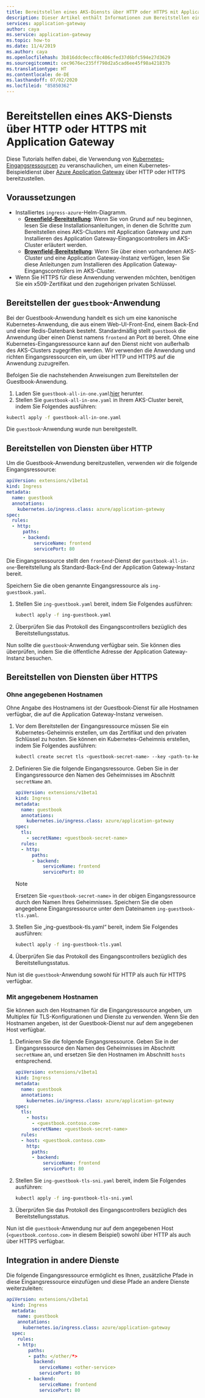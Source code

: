 ```yaml
---
title: Bereitstellen eines AKS-Diensts über HTTP oder HTTPS mit Application Gateway
description: Dieser Artikel enthält Informationen zum Bereitstellen eines AKS-Diensts über HTTP oder HTTPS mithilfe von Application Gateway.
services: application-gateway
author: caya
ms.service: application-gateway
ms.topic: how-to
ms.date: 11/4/2019
ms.author: caya
ms.openlocfilehash: 3b816ddc0eccf8c406cfed37d6bfc594e27d3629
ms.sourcegitcommit: cec9676ec235ff798d2a5cad6ee45f98a421837b
ms.translationtype: HT
ms.contentlocale: de-DE
ms.lasthandoff: 07/02/2020
ms.locfileid: "85850362"
---
```

# <a name="expose-an-aks-service-over-http-or-https-using-application-gateway"></a>Bereitstellen eines AKS-Diensts über HTTP oder HTTPS mit Application Gateway 

Diese Tutorials helfen dabei, die Verwendung von [Kubernetes-Eingangsressourcen](https://kubernetes.io/docs/concepts/services-networking/ingress/) zu veranschaulichen, um einen Kubernetes-Beispieldienst über [Azure Application Gateway](https://azure.microsoft.com/services/application-gateway/) über HTTP oder HTTPS bereitzustellen.

## <a name="prerequisites"></a>Voraussetzungen

- Installiertes `ingress-azure`-Helm-Diagramm.
  - [**Greenfield-Bereitstellung**](ingress-controller-install-new.md): Wenn Sie von Grund auf neu beginnen, lesen Sie diese Installationsanleitungen, in denen die Schritte zum Bereitstellen eines AKS-Clusters mit Application Gateway und zum Installieren des Application Gateway-Eingangscontrollers im AKS-Cluster erläutert werden.
  - [**Brownfield-Bereitstellung**](ingress-controller-install-existing.md): Wenn Sie über einen vorhandenen AKS-Cluster und eine Application Gateway-Instanz verfügen, lesen Sie diese Anleitungen zum Installieren des Application Gateway-Eingangscontrollers im AKS-Cluster.
- Wenn Sie HTTPS für diese Anwendung verwenden möchten, benötigen Sie ein x509-Zertifikat und den zugehörigen privaten Schlüssel.

## <a name="deploy-guestbook-application"></a>Bereitstellen der `guestbook`-Anwendung

Bei der Guestbook-Anwendung handelt es sich um eine kanonische Kubernetes-Anwendung, die aus einem Web-UI-Front-End, einem Back-End und einer Redis-Datenbank besteht. Standardmäßig stellt `guestbook` die Anwendung über einen Dienst namens `frontend` an Port `80` bereit. Ohne eine Kubernetes-Eingangsressource kann auf den Dienst nicht von außerhalb des AKS-Clusters zugegriffen werden. Wir verwenden die Anwendung und richten Eingangsressourcen ein, um über HTTP und HTTPS auf die Anwendung zuzugreifen.

Befolgen Sie die nachstehenden Anweisungen zum Bereitstellen der Guestbook-Anwendung.

1. Laden Sie `guestbook-all-in-one.yaml`[hier](https://raw.githubusercontent.com/kubernetes/examples/master/guestbook/all-in-one/guestbook-all-in-one.yaml) herunter.
1. Stellen Sie `guestbook-all-in-one.yaml` in Ihrem AKS-Cluster bereit, indem Sie Folgendes ausführen:

  ```bash
  kubectl apply -f guestbook-all-in-one.yaml
  ```

Die `guestbook`-Anwendung wurde nun bereitgestellt.

## <a name="expose-services-over-http"></a>Bereitstellen von Diensten über HTTP

Um die Guestbook-Anwendung bereitzustellen, verwenden wir die folgende Eingangsressource:

```yaml
apiVersion: extensions/v1beta1
kind: Ingress
metadata:
  name: guestbook
  annotations:
    kubernetes.io/ingress.class: azure/application-gateway
spec:
  rules:
  - http:
      paths:
      - backend:
          serviceName: frontend
          servicePort: 80
```

Die Eingangsressource stellt den `frontend`-Dienst der `guestbook-all-in-one`-Bereitstellung als Standard-Back-End der Application Gateway-Instanz bereit.

Speichern Sie die oben genannte Eingangsressource als `ing-guestbook.yaml`.

1. Stellen Sie `ing-guestbook.yaml` bereit, indem Sie Folgendes ausführen:

    ```bash
    kubectl apply -f ing-guestbook.yaml
    ```

1. Überprüfen Sie das Protokoll des Eingangscontrollers bezüglich des Bereitstellungsstatus.

Nun sollte die `guestbook`-Anwendung verfügbar sein. Sie können dies überprüfen, indem Sie die öffentliche Adresse der Application Gateway-Instanz besuchen.

## <a name="expose-services-over-https"></a>Bereitstellen von Diensten über HTTPS

### <a name="without-specified-hostname"></a>Ohne angegebenen Hostnamen

Ohne Angabe des Hostnamens ist der Guestbook-Dienst für alle Hostnamen verfügbar, die auf die Application Gateway-Instanz verweisen.

1. Vor dem Bereitstellen der Eingangsressource müssen Sie ein Kubernetes-Geheimnis erstellen, um das Zertifikat und den privaten Schlüssel zu hosten. Sie können ein Kubernetes-Geheimnis erstellen, indem Sie Folgendes ausführen:

    ```bash
    kubectl create secret tls <guestbook-secret-name> --key <path-to-key> --cert <path-to-cert>
    ```

1. Definieren Sie die folgende Eingangsressource. Geben Sie in der Eingangsressource den Namen des Geheimnisses im Abschnitt `secretName` an.

    ```yaml
    apiVersion: extensions/v1beta1
    kind: Ingress
    metadata:
      name: guestbook
      annotations:
        kubernetes.io/ingress.class: azure/application-gateway
    spec:
      tls:
        - secretName: <guestbook-secret-name>
      rules:
      - http:
          paths:
          - backend:
              serviceName: frontend
              servicePort: 80
    ```

    > [!NOTE] 
    > Ersetzen Sie `<guestbook-secret-name>` in der obigen Eingangsressource durch den Namen Ihres Geheimnisses. Speichern Sie die oben angegebene Eingangsressource unter dem Dateinamen `ing-guestbook-tls.yaml`.

1. Stellen Sie „ing-guestbook-tls.yaml“ bereit, indem Sie Folgendes ausführen:

    ```bash
    kubectl apply -f ing-guestbook-tls.yaml
    ```

1. Überprüfen Sie das Protokoll des Eingangscontrollers bezüglich des Bereitstellungsstatus.

Nun ist die `guestbook`-Anwendung sowohl für HTTP als auch für HTTPS verfügbar.

### <a name="with-specified-hostname"></a>Mit angegebenem Hostnamen

Sie können auch den Hostnamen für die Eingangsressource angeben, um Multiplex für TLS-Konfigurationen und Dienste zu verwenden.
Wenn Sie den Hostnamen angeben, ist der Guestbook-Dienst nur auf dem angegebenen Host verfügbar.

1. Definieren Sie die folgende Eingangsressource.
    Geben Sie in der Eingangsressource den Namen des Geheimnisses im Abschnitt `secretName` an, und ersetzen Sie den Hostnamen im Abschnitt `hosts` entsprechend.

    ```yaml
    apiVersion: extensions/v1beta1
    kind: Ingress
    metadata:
      name: guestbook
      annotations:
        kubernetes.io/ingress.class: azure/application-gateway
    spec:
      tls:
        - hosts:
          - <guestbook.contoso.com>
          secretName: <guestbook-secret-name>
      rules:
      - host: <guestbook.contoso.com>
        http:
          paths:
          - backend:
              serviceName: frontend
              servicePort: 80
    ```

1. Stellen Sie `ing-guestbook-tls-sni.yaml` bereit, indem Sie Folgendes ausführen:

    ```bash
    kubectl apply -f ing-guestbook-tls-sni.yaml
    ```

1. Überprüfen Sie das Protokoll des Eingangscontrollers bezüglich des Bereitstellungsstatus.

Nun ist die `guestbook`-Anwendung nur auf dem angegebenen Host (`<guestbook.contoso.com>` in diesem Beispiel) sowohl über HTTP als auch über HTTPS verfügbar.

## <a name="integrate-with-other-services"></a>Integration in andere Dienste

Die folgende Eingangsressource ermöglicht es Ihnen, zusätzliche Pfade in diese Eingangsressource einzufügen und diese Pfade an andere Dienste weiterzuleiten:

```yaml
apiVersion: extensions/v1beta1
  kind: Ingress
  metadata:
    name: guestbook
    annotations:
      kubernetes.io/ingress.class: azure/application-gateway
  spec:
    rules:
    - http:
        paths:
        - path: </other/*>
          backend:
            serviceName: <other-service>
            servicePort: 80
        - backend:
            serviceName: frontend
            servicePort: 80
```
